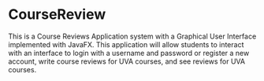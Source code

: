 # CourseReview

This is a Course Reviews Application system with a Graphical User Interface implemented with JavaFX. This application will allow students to interact with an interface to login with a username and password or register a new account, write course reviews for UVA courses, and see reviews for UVA courses. 
